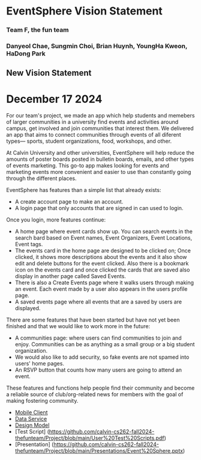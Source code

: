 # EventSphere Vision Statement
### Team F, the fun team
### Danyeol Chae, Sungmin Choi, Brian Huynh, YoungHa Kweon, HaDong Park

## New Vision Statement 
# December 17 2024

For our team's project, we made an app which help students and memebers of larger communities in a university find events and activities around campus, get involved and join communities that interest them. We delivered an app that aims to connect communities through events of all diferent types— sports, student organizations, food, workshops, and other. 

At Calvin University and other universities, EventSphere will help reduce the amounts of poster boards posted in bulletin boards, emails, and other types of events marketing. This go-to app makes looking for events and marketing events more convenient and easier to use than constantly going through the different places. 


EventSphere has features than a simple list that already exists: 
- A create account page to make an account. 
- A login page that only accounts that are signed in can used to login.

Once you login, more features continue: 
- A home page where event cards show up. You can search events in the search bard based on Event names, Event Organizers, Event Locations, Event tags.
- The events card in the home page are designed to be clicked on; Once clicked, it shows more descriptions about the events and it also show edit and delete buttons for the event clicked. Also there is a bookmark icon on the events card and once clicked the cards that are saved also display in another page called Saved Events. 
- There is also a Create Events page where it walks users through making an event. Each event made by a user also appears in the users profile page.
- A saved events page where all events that are a saved by users are displayed. 
  
There are some features that have been started but have not yet been finished and that we would like to work more in the future:
- A communities page: where users can find communities to join and enjoy. Communities can be as anything as a small group or a big student organization. 
- We would also like to add security, so fake events are not spamed into users' home pages.
- An RSVP button that counts how many users are going to attend an event. 

These features and functions help people find their community and become a reliable source of club/org-related news for members with the goal of making fostering community.  
 


- [Mobile Client](https://github.com/calvin-cs262-fall2024-thefunteam/Client)
- [Data Service](https://github.com/calvin-cs262-fall2024-thefunteam/Service)
- [Design Model](https://github.com/calvin-cs262-fall2024-thefunteam/Project/blob/main/design.md)
- [Test Script] (https://github.com/calvin-cs262-fall2024-thefunteam/Project/blob/main/User%20Test%20Scripts.pdf)
- [Presentation] (https://github.com/calvin-cs262-fall2024-thefunteam/Project/blob/main/Presentations/Event%20Sphere.pptx)
